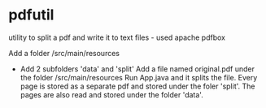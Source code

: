 # pdfutil
utility to split a pdf and write it to text files - used apache pdfbox

Add a folder /src/main/resources
 - Add 2 subfolders 'data' and 'split'
Add a file named original.pdf under the folder /src/main/resources
Run App.java and it splits the file. Every page is stored as a separate pdf and stored under the foler 'split'. 
The pages are also read and stored under the folder 'data'.
